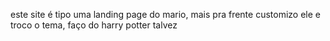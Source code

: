 este site é tipo uma landing page do mario, mais pra frente customizo ele e
troco o tema, faço do harry potter talvez
